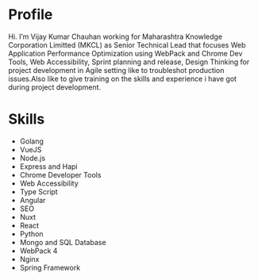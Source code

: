 # Profile
Hi. I’m Vijay Kumar Chauhan working for Maharashtra Knowledge Corporation Limitted (MKCL) as Senior Technical Lead that focuses  Web Application Performance Optimization using WebPack and Chrome Dev Tools, Web Accessibility, Sprint planning and release, Design Thinking for project development in Agile setting like to troubleshot production issues.Also like to give training on the skills and experience i have got during project development.

# Skills
 - Golang 	   
 - VueJS 	   
 - Node.js 	   
 - Express and Hapi 	   
 - Chrome Developer Tools 	   
 - Web Accessibility 	   
 - Type Script 	   
 - Angular 	   
 - SEO 	   
 - Nuxt 	   
 - React 	   
 - Python 	   
 - Mongo and SQL Database 	   	   
 - WebPack 4 	   
 - Nginx 	   
 - Spring Framework   

